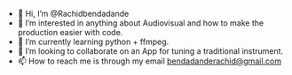- 👋 Hi, I’m @Rachidbendadande
- 👀 I’m interested in anything about Audiovisual and how to make the production easier with code.
- 🌱 I’m currently learning python + ffmpeg.
- 💞️ I’m looking to collaborate on an App for tuning a traditional instrument.
- 📫 How to reach me is through my email bendadanderachid@gmail.com

<!---
Rachidbendadande/Rachidbendadande is a ✨ special ✨ repository because its `README.md` (this file) appears on your GitHub profile.
You can click the Preview link to take a look at your changes.
--->
